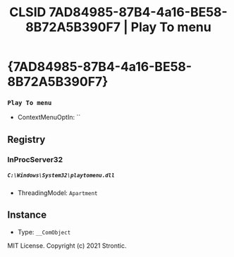 ﻿---
title: "CLSID 7AD84985-87B4-4a16-BE58-8B72A5B390F7 | Play To menu"
excerpt: What is COM-Object CLSID 7AD84985-87B4-4a16-BE58-8B72A5B390F7?
---

# {7AD84985-87B4-4a16-BE58-8B72A5B390F7}

### `Play To menu`
* ContextMenuOptIn: ``

## Registry


### InProcServer32

##### `C:\Windows\System32\playtomenu.dll`
* ThreadingModel: `Apartment`

## Instance

* Type: `__ComObject`

MIT License. Copyright (c) 2021 Strontic.


